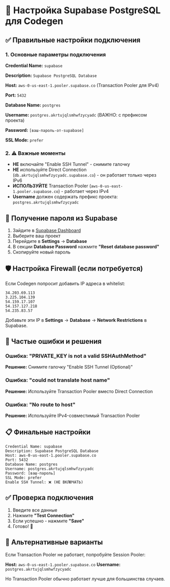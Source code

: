 # 🔗 Настройка Supabase PostgreSQL для Codegen

## ✅ Правильные настройки подключения

### 1. Основные параметры подключения

**Credential Name:** `supabase`

**Description:** `Supabase PostgreSQL Database`

**Host:** `aws-0-us-east-1.pooler.supabase.co` (Transaction Pooler для IPv4)

**Port:** `5432`

**Database Name:** `postgres`

**Username:** `postgres.akrtujqlsmhwfzycyadc` (ВАЖНО: с префиксом проекта)

**Password:** `[ваш-пароль-от-supabase]`

**SSL Mode:** `prefer`

### 2. ⚠️ Важные моменты

- **НЕ** включайте "Enable SSH Tunnel" - снимите галочку
- **НЕ** используйте Direct Connection (`db.akrtujqlsmhwfzycyadc.supabase.co`) - он работает только через IPv6
- **ИСПОЛЬЗУЙТЕ** Transaction Pooler (`aws-0-us-east-1.pooler.supabase.co`) - работает через IPv4
- **Username** должен содержать префикс проекта: `postgres.akrtujqlsmhwfzycyadc`

## 🔑 Получение пароля из Supabase

1. Зайдите в [Supabase Dashboard](https://supabase.com/dashboard)
2. Выберите ваш проект
3. Перейдите в **Settings** → **Database**
4. В секции **Database Password** нажмите **"Reset database password"**
5. Скопируйте новый пароль

## 🛡️ Настройка Firewall (если потребуется)

Если Codegen попросит добавить IP адреса в whitelist:

```
34.203.69.113
3.225.104.139
54.159.17.107
54.157.127.218
54.235.83.57
```

Добавьте эти IP в **Settings** → **Database** → **Network Restrictions** в Supabase.

## 🚫 Частые ошибки и решения

### Ошибка: "PRIVATE_KEY is not a valid SSHAuthMethod"

**Решение:** Снимите галочку "Enable SSH Tunnel (Optional)"

### Ошибка: "could not translate host name"

**Решение:** Используйте Transaction Pooler вместо Direct Connection

### Ошибка: "No route to host"

**Решение:** Используйте IPv4-совместимый Transaction Pooler

## 📋 Финальные настройки

```
Credential Name: supabase
Description: Supabase PostgreSQL Database
Host: aws-0-us-east-1.pooler.supabase.co
Port: 5432
Database Name: postgres
Username: postgres.akrtujqlsmhwfzycyadc
Password: [ваш-пароль]
SSL Mode: prefer
Enable SSH Tunnel: ❌ (НЕ ВКЛЮЧАТЬ)
```

## ✅ Проверка подключения

1. Введите все данные
2. Нажмите **"Test Connection"**
3. Если успешно - нажмите **"Save"**
4. Готово! 🎉

## 🔧 Альтернативные варианты

Если Transaction Pooler не работает, попробуйте Session Pooler:

**Host:** `aws-0-us-east-1.pooler.supabase.co`
**Username:** `postgres.akrtujqlsmhwfzycyadc`

Но Transaction Pooler обычно работает лучше для большинства случаев.
